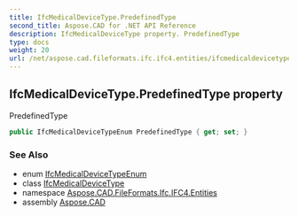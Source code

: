 ```yaml
---
title: IfcMedicalDeviceType.PredefinedType
second_title: Aspose.CAD for .NET API Reference
description: IfcMedicalDeviceType property. PredefinedType
type: docs
weight: 20
url: /net/aspose.cad.fileformats.ifc.ifc4.entities/ifcmedicaldevicetype/predefinedtype/
---
```

## IfcMedicalDeviceType.PredefinedType property

PredefinedType

```csharp
public IfcMedicalDeviceTypeEnum PredefinedType { get; set; }
```

### See Also

* enum [IfcMedicalDeviceTypeEnum](../../../aspose.cad.fileformats.ifc.ifc4.types/ifcmedicaldevicetypeenum/)
* class [IfcMedicalDeviceType](../)
* namespace [Aspose.CAD.FileFormats.Ifc.IFC4.Entities](../../ifcmedicaldevicetype/)
* assembly [Aspose.CAD](../../../)



